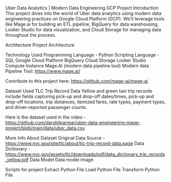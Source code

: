 Uber Data Analytics | Modern Data Engineering GCP Project
Introduction
This project dives into the world of Uber data analytics using modern data engineering practices on Google Cloud Platform (GCP). We'll leverage tools like Mage.ai for building an ETL pipeline, BigQuery for data warehousing, Looker Studio for data visualization, and Cloud Storage for managing data throughout the process.

Architecture
Project Architecture

Technology Used
Programming Language - Python
Scripting Language - SQL
Google Cloud Platform
BigQuery
Cloud Storage
Looker Studio
Compute Instance
Mage.AI (modern data pipeline tool)
Modern data Pipeline Tool: https://www.mage.ai/

Contribute to this project here: https://github.com/mage-ai/mage-ai

Dataset Used
TLC Trip Record Data Yellow and green taxi trip records include fields capturing pick-up and drop-off dates/times, pick-up and drop-off locations, trip distances, itemized fares, rate types, payment types, and driver-reported passenger counts.

Here is the dataset used in the video - https://github.com/darshilparmar/uber-data-engineering-mage-project/blob/main/data/uber_data.csv

More Info About Dataset
Original Data Source - https://www.nyc.gov/site/tlc/about/tlc-trip-record-data.page
Data Dictionary - https://www.nyc.gov/assets/tlc/downloads/pdf/data_dictionary_trip_records_yellow.pdf
Data Model
Data model image

Scripts for project
Extract Python File
Load Python File
Transform Python File
